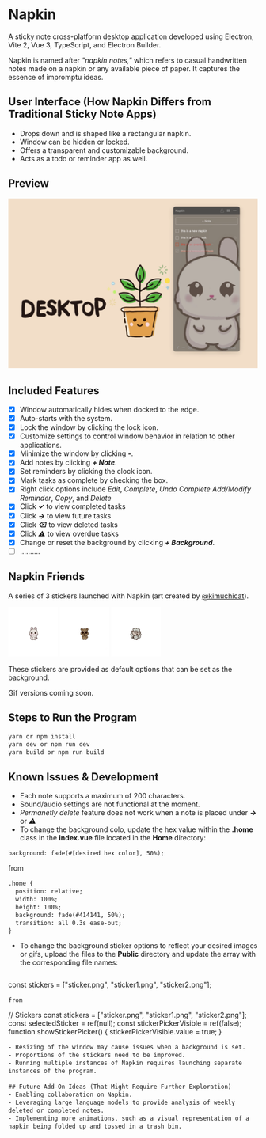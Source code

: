 # Napkin

A sticky note cross-platform desktop application developed using Electron, Vite 2, Vue 3, TypeScript, and Electron Builder.

Napkin is named after *"napkin notes,"* which refers to casual handwritten notes made on a napkin or any available piece of paper. It captures the essence of impromptu ideas.

## User Interface (How Napkin Differs from Traditional Sticky Note Apps)

- Drops down and is shaped like a rectangular napkin.
- Window can be hidden or locked.
- Offers a transparent and customizable background.
- Acts as a todo or reminder app as well.

## Preview

![Display](./md/1.png)

## Included Features

- [x] Window automatically hides when docked to the edge.
- [x] Auto-starts with the system.
- [x] Lock the window by clicking the lock icon.
- [x] Customize settings to control window behavior in relation to other applications.
- [x] Minimize the window by clicking ***-***.
- [x] Add notes by clicking ***+ Note***.
- [x] Set reminders by clicking the clock icon.
- [x] Mark tasks as complete by checking the box.
- [x] Right click options include *Edit*, *Complete*, *Undo Complete* *Add/Modify Reminder*, *Copy*, and *Delete*
- [x] Click ***✓*** to view completed tasks
- [x] Click ***→*** to view future tasks
- [x] Click ***⌫*** to view deleted tasks
- [x] Click ***⚠*** to view overdue tasks
- [x] Change or reset the background by clicking ***+ Background***.
- [ ] ..........

## Napkin Friends 

A series of 3 stickers launched with Napkin (art created by [@kimuchicat](https://github.com/kimuchicat)).

<img src="./public/bunny.png" alt="Bunny" width="100" height="100" />
<img src="./public/bear.png" alt="Bear" width="100" height="100" />
<img src="./public/sheep.png" alt="Sheep" width="100" height="100" />

These stickers are provided as default options that can be set as the background. 

Gif versions coming soon. 
 
## Steps to Run the Program

```
yarn or npm install
yarn dev or npm run dev
yarn build or npm run build
```

## Known Issues & Development

- Each note supports a maximum of 200 characters.
- Sound/audio settings are not functional at the moment.
- *Permanetly delete* feature does not work when a note is placed under  ***→*** or ***⚠***
- To change the background colo, update the hex value within the **.home** class in the **index.vue** file located in the **Home** directory:
```
background: fade(#[desired hex color], 50%);
```
from
```
.home {
  position: relative;
  width: 100%;
  height: 100%;
  background: fade(#414141, 50%);
  transition: all 0.3s ease-out;
}
```
- To change the background sticker options to reflect your desired images or gifs, upload the files to the **Public** directory and update the array with the corresponding file names: 
```
```
const stickers = ["sticker.png", "sticker1.png", "sticker2.png"];
```
from
```
// Stickers
const stickers = ["sticker.png", "sticker1.png", "sticker2.png"];
const selectedSticker = ref(null);
const stickerPickerVisible = ref(false);
function showStickerPicker() {
  stickerPickerVisible.value = true;
}
```
- Resizing of the window may cause issues when a background is set.
- Proportions of the stickers need to be improved.
- Running multiple instances of Napkin requires launching separate instances of the program.

## Future Add-On Ideas (That Might Require Further Exploration)
- Enabling collaboration on Napkin.
- Leveraging large language models to provide analysis of weekly deleted or completed notes.
- Implementing more animations, such as a visual representation of a napkin being folded up and tossed in a trash bin.